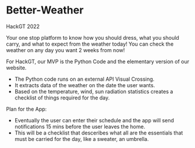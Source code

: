 # Better-Weather
HackGT 2022

Your one stop platform to know how you should dress, what you should carry, and what to expect from the weather today!
You can check the weather on any day you want 2 weeks from now!

For HackGT, our MVP is the Python Code and the elementary version of our website. 
- The Python code runs on an external API Visual Crossing. 
- It extracts data of the weather on the date the user wants.
- Based on the temperature, wind, sun radiation statistics creates a checklist of things required for the day.

Plan for the App:
- Eventually the user can enter their schedule and the app will send notifications 15 mins before the user leaves the home.
- This will be a checklist that desceribes what all are the essentials that must be carried for the day, like a sweater, an umbrella.

